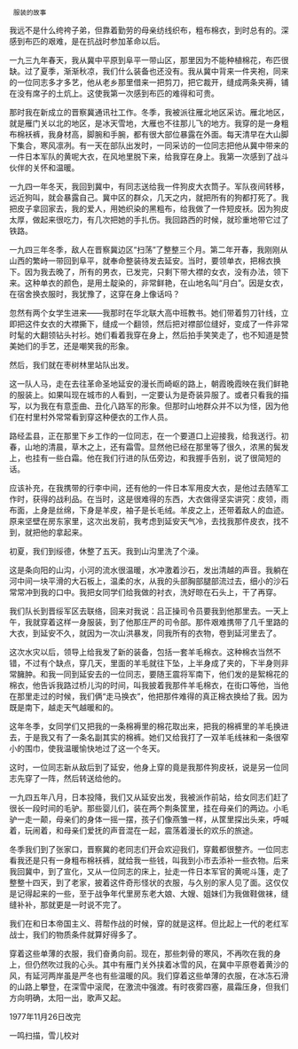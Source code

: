      服装的故事 

  我远不是什么绔袴子弟，但靠着勤劳的母亲纺线织布，粗布棉衣，到时总有的。深感到布匹的艰难，是在抗战时参加革命以后。 

  一九三九年春天，我从冀中平原到阜平一带山区，那里因为不能种植棉花，布匹很缺。过了夏季，渐渐秋凉，我们什么装备也还没有。我从冀中背来一件夹袍，同来的一位同志多才多艺，他从老乡那里借来一把剪刀，把它裁开，缝成两条夹褥，铺在没有席子的土炕上。这使我第一次感到布匹的难得和可贵。 

  那时我在新成立的晋察冀通讯社工作。冬季，我被派往雁北地区采访。雁北地区，就是雁门关以北的地区，是冰天雪地，大雁也不往那儿飞的地方。我穿的是一身粗布棉袄裤，我身材高，脚腕和手腕，都有很大部位暴露在外面。每天清早在大山脚下集合，寒风凛冽。有一天在部队出发时，一同采访的一位同志把他从冀中带来的一件日本军队的黄呢大衣，在风地里脱下来，给我穿在身上。我第一次感到了战斗伙伴的关怀和温暖。 

  一九四一年冬天，我回到冀中，有同志送给我一件狗皮大衣筒子。军队夜间转移，远近狗叫，就会暴露自己。冀中区的群众，几天之内，就把所有的狗都打死了。我把皮子拿回家去，我的爱人，用她织染的黑粗布，给我做了一件短皮袄。因为狗皮太厚，做起来很吃力，有几次把她的手扎伤。我回路西的时候，就珍重地带它过了铁路。 

  一九四三年冬季，敌人在晋察冀边区“扫荡”了整整三个月。第二年开春，我刚刚从山西的繁峙一带回到阜平，就奉命整装待发去延安。当时，要领单衣，把棉衣换下。因为我去晚了，所有的男衣，已发完，只剩下带大襟的女衣，没有办法，领下来。这种单衣的颜色，是用土靛染的，非常鲜艳，在山地名叫“月白”。因是女衣，在宿舍换衣服时，我犹豫了，这穿在身上像话吗？ 

  忽然有两个女学生进来——我那时在华北联大高中班教书。她们带着剪刀针线，立即把这件女衣的大襟撕下，缝成一个翻领，然后把对襟部位缝好，变成了一件非常时髦的大翻领钻头衬衫。她们看着我穿在身上，然后拍手笑笑走了，也不知道是赞美她们的手艺，还是嘲笑我的形象。 

  然后，我们就在枣树林里站队出发。 

  这一队人马，走在去往革命圣地延安的漫长而崎岖的路上，朝霞晚霞映在我们鲜艳的服装上。如果叫现在城市的人看到，一定要认为是奇装异服了。或者只看我的描写，以为我在有意歪曲、丑化八路军的形象。但那时山地群众并不以为怪，因为他们在村里村外常常看到穿这种便衣的工作人员。 

  路经盂县，正在那里下乡工作的一位同志，在一个要道口上迎接我，给我送行。初春，山地的清晨，草木之上，还有霜雪。显然他已经在那里等了很久，浓黑的鬓发上，也挂有一些白霜。他在我们行进的队伍旁边，和我握手告别，说了很简短的话。 

  应该补充，在我携带的行李中间，还有他的一件日本军用皮大衣，是他过去随军工作时，获得的战利品。在当时，这是很难得的东西，大衣做得坚实讲究：皮领，雨布面，上身是丝绵，下身是羊皮，袖子是长毛绒。羊皮之上，还带着敌人的血迹。原来坚壁在房东家里，这次出发前，我考虑到延安天气冷，去找我那件皮衣，找不到，就把他的拿起来。 

  初夏，我们到绥德，休整了五天。我到山沟里洗了个澡。 

  这是条向阳的山沟，小河的流水很温暖，水冲激着沙石，发出清越的声音。我躺在河中间一块平滑的大石板上，温柔的水，从我的头部胸部腿部流过去，细小的沙石常常冲到我的口中。我把女同学们给我做的衬衣，洗好晾在石头上，干了再穿。 

  我们队长到晋绥军区去联络，回来对我说：吕正操司令员要我到他那里去。一天上午，我就穿着这样一身服装，到了他那庄严的司令部。那件艰难携带了几千里路的大衣，到延安不久，就因为一次山洪暴发，同我所有的衣物，卷到延河里去了。 

  这次水灾以后，领导上给我发了新的装备，包括一套羊毛棉衣。这种棉衣当然不错，不过有个缺点，穿几天，里面的羊毛就往下坠，上半身成了夹的，下半身则非常臃肿。和我一同到延安去的一位同志，要随王震将军南下，他们发的是絮棉花的棉衣，他告诉我路过桥儿沟的时间，叫我披着我那件羊毛棉衣，在街口等他，当他在那里走过的时候，我们俩“走马换衣”，他把那件难得的真正棉衣换给了我。因为既是南下，越走天气越暖和的。 

  这年冬季，女同学们又把我的一条棉褥里的棉花取出来，把我的棉裤里的羊毛换进去，于是我又有了一条名副其实的棉裤。她们又给我打了一双羊毛线袜和一条很窄小的围巾，使我温暖愉快地过了这一个冬天。 

  这时，一位同志新从敌后到了延安，他身上穿的竟是我那件狗皮袄，说是另一位同志先穿了一阵，然后转送给他的。 

  一九四五年八月，日本投降，我们又从延安出发，我被派作前站，给女同志们赶了很长一段时间的毛驴。那些婴儿们，装在两个荆条筐里，挂在母亲们的两边。小毛驴一走一颠，母亲们的身体一摇一摆，孩子们像燕雏一样，从筐里探出头来，呼喊着，玩闹着，和母亲们爱抚的声音混在一起，震荡着漫长的欢乐的旅途。 

  冬季我们到了张家口，晋察冀的老同志们开会欢迎我们，穿戴都很整齐。一位同志看我还是只有一身粗布棉袄裤，就给我一些钱，叫我到小市去添补一些衣物。后来我回冀中，到了宣化，又从一位同志的床上，扯走一件日本军官的黄呢斗篷，走了整整十四天，到了老家，披着这件奇形怪状的衣服，与久别的家人见了面。这仅仅是记得起来的一些，至于战争年代里房东老大娘、大嫂、姐妹们为我做鞋做袜，缝缝补补，那就更是一时说不完了。 

  我们在和日本帝国主义、蒋帮作战的时候，穿的就是这样。但比起上一代的老红军战士，我们的物质条件就算好得多了。 

  穿着这些单薄的衣服，我们奋勇向前。现在，那些刺骨的寒风，不再吹在我的身上，但仍然吹过我的心头。其中有雁门关外挟着冰雪的风，在冀中平原卷着黄沙的风，有延河两岸虽是严冬也有些温暖的风。我们穿着这些单薄的衣服，在冰冻石滑的山路上攀登，在深雪中滚爬，在激流中强渡。有时夜雾四塞，晨霜压身，但我们方向明确，太阳一出，歌声又起。 

  1977年11月26日改完 

  一鸣扫描，雪儿校对 

